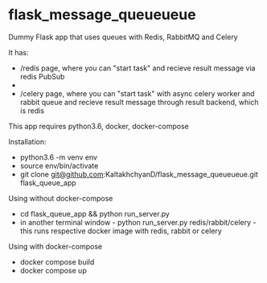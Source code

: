 # flask_message_queueueue
Dummy Flask app that uses queues with Redis, RabbitMQ and Celery

It has:
- /redis page, where you can "start task" and recieve result message via redis PubSub
- 
- /celery page, where you can "start task" with async celery worker and rabbit queue and recieve result message through result backend, which is redis

This app requires python3.6, docker, docker-compose

Installation:
- python3.6 -m venv env 
- source env/bin/activate
- git clone git@github.com:KaltakhchyanD/flask_message_queueueue.git flask_queue_app

Using without docker-compose
- cd flask_queue_app && python run_server.py
- in another terminal window - python run_server.py redis/rabbit/celery - this runs respective docker image with redis, rabbit or celery


Using with docker-compose
- docker compose build
- docker compose up
